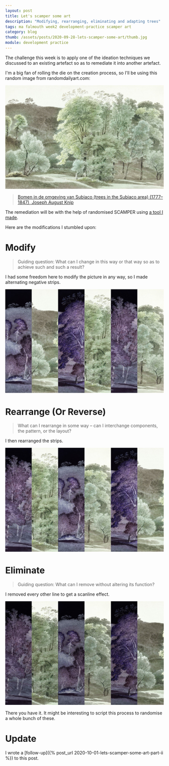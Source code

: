 ```yaml
---
layout: post
title: Let's scamper some art
description: "Modifying, rearranging, eliminating and adapting trees"
tags: ma falmouth week2 development-practice scamper art
category: blog
thumb: /assets/posts/2020-09-28-lets-scamper-some-art/thumb.jpg
module: development practice
---
```


The challenge this week is to apply one of the ideation techniques we discussed to an existing artefact so as to remediate it into another artefact.

I'm a big fan of rolling the die on the creation process, so I'll be using this random image from randomdailyart.com:

![Bomen in de omgeving van Subiaco (trees in the Subiaco area) (1777–1847), Joseph August Knip](/assets/posts/2020-09-28-lets-scamper-some-art/trees/bomen.jpg)

> [Bomen in de omgeving van Subiaco (trees in the Subiaco area) (1777–1847), Joseph August Knip](https://randomdailyart.com/art/2020-09-25/)

The remediation will be with the help of randomised SCAMPER using [a tool I made](https://juanuys.com/scamper/).

Here are the modifications I stumbled upon:

# Modify

> Guiding question: What can I change in this way or that way so as to achieve such and such a result?

I had some freedom here to modify the picture in any way, so I made alternating negative strips.

![Modified image](/assets/posts/2020-09-28-lets-scamper-some-art/trees/bomen_1.jpg)


# Rearrange (Or Reverse)

> What can I rearrange in some way – can I interchange components, the pattern, or the layout?

I then rearranged the strips.

![Rearranged image](/assets/posts/2020-09-28-lets-scamper-some-art/trees/bomen_2.jpg)

# Eliminate

> Guiding question: What can I remove without altering its function?

I removed every other line to get a scanline effect.

![Eliminated image](/assets/posts/2020-09-28-lets-scamper-some-art/trees/bomen_3_scanlines2.jpg)


There you have it. It might be interesting to script this process to randomise a whole bunch of these.

# Update

I wrote a [follow-up]({% post_url 2020-10-01-lets-scamper-some-art-part-ii %}) to this post.
